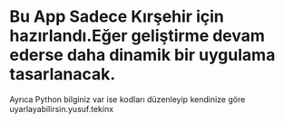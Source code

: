 # Bu App Sadece Kırşehir için hazırlandı.Eğer geliştirme devam ederse daha dinamik bir uygulama tasarlanacak.
Ayrıca Python bilginiz var ise kodları düzenleyip kendinize göre uyarlayabilirsin.yusuf.tekinx
